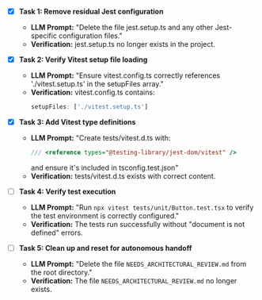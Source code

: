 - [x] **Task 1: Remove residual Jest configuration**
  - **LLM Prompt:** "Delete the file jest.setup.ts and any other Jest-specific configuration files."
  - **Verification:** jest.setup.ts no longer exists in the project.

- [x] **Task 2: Verify Vitest setup file loading**
  - **LLM Prompt:** "Ensure vitest.config.ts correctly references './vitest.setup.ts' in the setupFiles array."
  - **Verification:** vitest.config.ts contains:
    ```ts
    setupFiles: ['./vitest.setup.ts']
    ```

- [x] **Task 3: Add Vitest type definitions**
  - **LLM Prompt:** "Create tests/vitest.d.ts with:
    ```ts
    /// <reference types="@testing-library/jest-dom/vitest" />
    ```
    and ensure it's included in tsconfig.test.json"
  - **Verification:** tests/vitest.d.ts exists with correct content.

- [ ] **Task 4: Verify test execution**
  - **LLM Prompt:** "Run `npx vitest tests/unit/Button.test.tsx` to verify the test environment is correctly configured."
  - **Verification:** The tests run successfully without "document is not defined" errors.

- [ ] **Task 5: Clean up and reset for autonomous handoff**
  - **LLM Prompt:** "Delete the file `NEEDS_ARCHITECTURAL_REVIEW.md` from the root directory."
  - **Verification:** The file `NEEDS_ARCHITECTURAL_REVIEW.md` no longer exists.